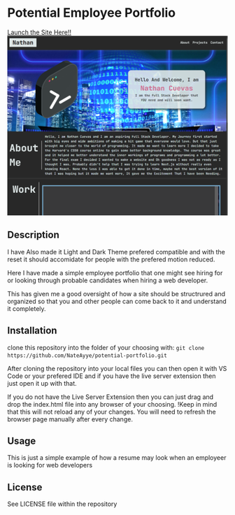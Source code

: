 # Potential Employee Portfolio

[Launch the Site Here!!](https://nateayye.github.io/potential-portfolio/)
![Potentiol Portfolio Screen Shot](https://raw.githubusercontent.com/NateAyye/potential-portfolio/main/assets/images/readmeImage.png)

## Description

I have Also made it Light and Dark Theme prefered compatible and with the reset it should accomidate for people with the prefered motion reduced.

Here I have made a simple employee portfolio that one might see hiring for or looking through probable candidates when hiring a web developer.

This has given me a good oversight of how a site should be structrured and organized so that you and other people can come back to it and understand it completely.

## Installation

clone this repository into the folder of your choosing with:
`git clone https://github.com/NateAyye/potential-portfolio.git`

After cloning the repository into your local files you can then open it with VS Code or your prefered IDE and if you have the live server extension then just open it up with that.

If you do not have the Live Server Extension then you can just drag and drop the index.html file into any browser of your choosing.
!Keep in mind that this will not reload any of your changes. You will need to refresh the browser page manually after every change.

## Usage

This is just a simple example of how a resume may look when an employeer is looking for web developers

## License

See LICENSE file within the repository
